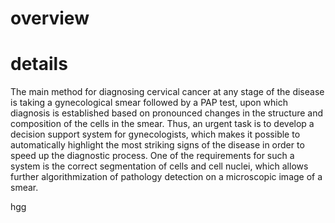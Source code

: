 # overview 


# details 

The main method for diagnosing cervical cancer at any stage of the disease is taking a gynecological smear followed by a PAP test, upon which diagnosis is established based on pronounced changes in the structure and composition of the cells in the smear. Thus, an urgent task is to develop a decision support system for gynecologists, which makes it possible to automatically highlight the most striking signs of the disease in order to speed up the diagnostic process. One of the requirements for such a system is the correct segmentation of cells and cell nuclei, which allows further algorithmization of pathology detection on a microscopic image of a smear.

hgg
